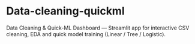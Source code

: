 # Data-cleaning-quickml
Data Cleaning &amp; Quick-ML Dashboard — Streamlit app for interactive CSV cleaning, EDA and quick model training (Linear / Tree / Logistic).
